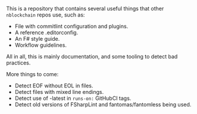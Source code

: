 This is a repository that contains several useful things that
other `nblockchain` repos use, such as:

- File with commitlint configuration and plugins.
- A reference .editorconfig.
- An F# style guide.
- Workflow guidelines.

All in all, this is mainly documentation, and some tooling to
detect bad practices.

More things to come:
- Detect EOF without EOL in files.
- Detect files with mixed line endings.
- Detect use of -latest in `runs-on:` GitHubCI tags.
- Detect old versions of FSharpLint and fantomas/fantomless
being used.
